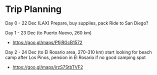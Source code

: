 <!-- TITLE: Baja Dec 2018 -->
<!-- SUBTITLE: A quick summary of Baja Dec 2018 -->

# Trip Planning
Day 0 - 22 Dec (LAX)
  Prepare, buy supplies, pack
	Ride to San Diego?

Day 1 - 23 Dec (to Puerto Nuevo, 260 km)
* https://goo.gl/maps/PfjiRGcB1572

Day 2 - 24 Dec (to El Rosario area, 270-310 km)
  start looking for beach camp after Los Pinos, pension in El Rosario if no good camping spot
* https://goo.gl/maps/irzS7StbTVF2


